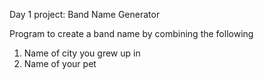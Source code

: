 Day 1 project: Band Name Generator

Program to create a band name by combining the following
1. Name of city you grew up in
2. Name of your pet